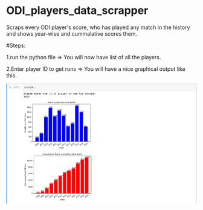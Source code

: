 # ODI_players_data_scrapper
Scraps every ODI player's score, who has played any match in the history and shows year-wise and cummalative scores them.

#Steps:


1.run the python file 
=> You will now have list of all the players.

2.Enter player ID to get runs
=> You will have a nice graphical output like this. 

![Alt text](https://github.com/Sonkaryasshu/ODI_players_data_scrapper/blob/master/ODI_virat.png)
